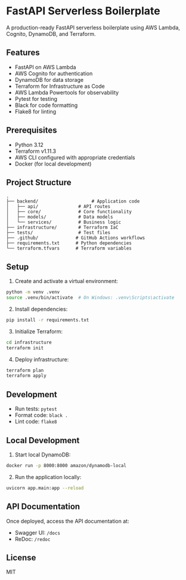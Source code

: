 # FastAPI Serverless Boilerplate

A production-ready FastAPI serverless boilerplate using AWS Lambda, Cognito, DynamoDB, and Terraform.

## Features

- FastAPI on AWS Lambda
- AWS Cognito for authentication
- DynamoDB for data storage
- Terraform for Infrastructure as Code
- AWS Lambda Powertools for observability
- Pytest for testing
- Black for code formatting
- Flake8 for linting

## Prerequisites

- Python 3.12
- Terraform v1.11.3
- AWS CLI configured with appropriate credentials
- Docker (for local development)

## Project Structure

```
.
├── backend/                    # Application code
│   ├── api/               # API routes
│   ├── core/              # Core functionality
│   ├── models/            # Data models
│   └── services/          # Business logic
├── infrastructure/        # Terraform IaC
├── tests/                 # Test files
├── .github/              # GitHub Actions workflows
├── requirements.txt      # Python dependencies
└── terraform.tfvars      # Terraform variables
```

## Setup

1. Create and activate a virtual environment:
```bash
python -m venv .venv
source .venv/bin/activate  # On Windows: .venv\Scripts\activate
```

2. Install dependencies:
```bash
pip install -r requirements.txt
```

3. Initialize Terraform:
```bash
cd infrastructure
terraform init
```

4. Deploy infrastructure:
```bash
terraform plan
terraform apply
```

## Development

- Run tests: `pytest`
- Format code: `black .`
- Lint code: `flake8`

## Local Development

1. Start local DynamoDB:
```bash
docker run -p 8000:8000 amazon/dynamodb-local
```

2. Run the application locally:
```bash
uvicorn app.main:app --reload
```

## API Documentation

Once deployed, access the API documentation at:
- Swagger UI: `/docs`
- ReDoc: `/redoc`

## License

MIT 